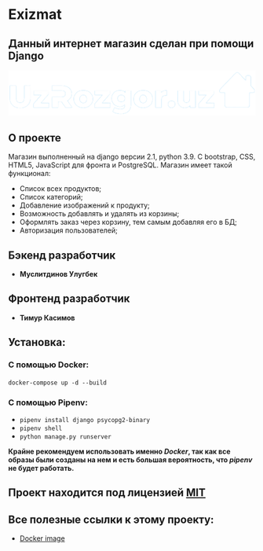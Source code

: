 # Exizmat

## Данный интернет магазин сделан при помощи Django
<img src="./static/img/logo.png" alt="Главная страница">

## О проекте

Магазин выполненный на django версии 2.1, python 3.9. С bootstrap, CSS, HTML5, JavaScript для фронта и PostgreSQL.
Магазин имеет такой функционал:

- Список всех продуктов;
- Список категорий;
- Добавление изображений к продукту;
- Возможность добавлять и удалять из корзины;
- Оформлять заказ через корзину, тем самым добавляя его в БД;
- Авторизация пользователей;

## Бэкенд разработчик

* **Муслитдинов Улугбек**

## Фронтенд разработчик

* **Тимур Касимов**

## Установка:
### С помощью Docker:

```docker-compose up -d --build```

### С помощью Pipenv:

* ```pipenv install django psycopg2-binary```
* ```pipenv shell```
* ```python manage.py runserver```

**Крайне рекомендуем использовать именно _Docker_, так как все образы были созданы на нем и есть большая вероятность, что _pipenv_ не будет работать.**

## Проект находится под лицензией [MIT](https://github.com/WEBGROUP-TUJ/Rozgor/blob/main/LICENSE)

## Все полезные ссылки к этому проекту:
* [Docker image](https://hub.docker.com/repository/docker/ulugbekus/rozgor)
